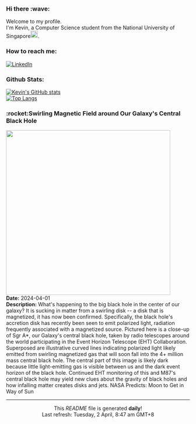 <h3>Hi there :wave:</h3>

Welcome to my profile.   
I'm Kevin, a Computer Science student from the National University of Singapore<img src="https://img.icons8.com/color/96/000000/singapore-circular.png" width="20px"/>.</p>

<h3>How to reach me: </h3>
<a href="https://www.linkedin.com/in/kevin-foong/"><img alt="LinkedIn" src="https://img.shields.io/badge/linkedin-%230077B5.svg?&style=for-the-badge&logo=linkedin&logoColor=white" /></a> 

<h3>Github Stats: </h3> 

[![Kevin's GitHub stats](https://github-readme-stats.vercel.app/api?username=kevin9foong&theme=tokyonight)](https://github.com/anuraghazra/github-readme-stats) <br/>
[![Top Langs](https://github-readme-stats.vercel.app/api/top-langs/?username=kevin9foong&layout=compact&theme=tokyonight)](https://github.com/anuraghazra/github-readme-stats)

<h3>:rocket:Swirling Magnetic Field around Our Galaxy&#39;s Central Black Hole</h3> 
<img width="450" src="https:&#x2F;&#x2F;apod.nasa.gov&#x2F;apod&#x2F;image&#x2F;2404&#x2F;SagAstarB_EHT_2000.jpg" /><br/>
<b>Date:</b> 2024-04-01<br/>
<b>Description:</b> What&#39;s happening to the big black hole in the center of our galaxy?  It is sucking in matter from a swirling disk -- a disk that is magnetized, it has now been confirmed. Specifically, the black hole&#39;s accretion disk has recently been seen to emit polarized light, radiation frequently associated with a magnetized source. Pictured here is a close-up of Sgr A*, our Galaxy&#39;s central black hole, taken by radio telescopes around the world participating in the Event Horizon Telescope (EHT) Collaboration.  Superposed are illustrative curved lines indicating polarized light likely emitted from swirling magnetized gas that will soon fall into the 4+ million mass central black hole.  The central part of this image is likely dark because little light-emitting gas is visible between us and the dark event horizon of the black hole.  Continued EHT monitoring of this and M87&#39;s central black hole may yield new clues about the gravity of black holes and how infalling matter creates disks and jets.    NASA Predicts:  Moon to Get in Way of Sun<br/>

------------
<p align="center">This <i>README</i> file is generated <b>daily</b>!</br>
Last refresh: Tuesday, 2 April, 8:47 am GMT+8<br />